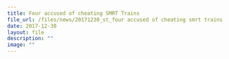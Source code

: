 ```yaml
---
title: Four accused of cheating SMRT Trains
file_url: /files/news/20171230_st_four accused of cheating smrt trains.pdf
date: 2017-12-30
layout: file
description: ""
image: ""
---
```

